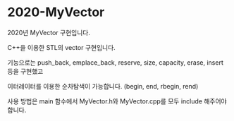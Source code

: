 # 2020-MyVector
2020년 MyVector 구현입니다.

C++을 이용한 STL의 vector 구현입니다.

기능으로는 push_back, emplace_back, reserve, size, capacity, erase, insert 등을 구현했고

이터레이터를 이용한 순차탐색이 가능합니다. (begin, end, rbegin, rend)

사용 방법은 main 함수에서 MyVector.h와 MyVector.cpp를 모두 include 해주어야 합니다.